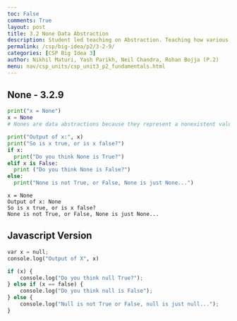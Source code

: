 ```yaml
---
toc: False
comments: True
layout: post
title: 3.2 None Data Abstraction
description: Student led teaching on Abstraction. Teaching how various data types can use abstraction for copmutational efficiency.
permalink: /csp/big-idea/p2/3-2-9/
categories: [CSP Big Idea 3]
author: Nikhil Maturi, Yash Parikh, Neil Chandra, Rohan Bojja (P.2)
menu: nav/csp_units/csp_unit3_p2_fundamentals.html
---
```


## None - 3.2.9


```python
print("x = None")
x = None
# Nones are data abstractions because they represent a nonexistent value for better handling of unspecified data.

print("Output of x:", x)
print("So is x true, or is x false?")
if x:
  print("Do you think None is True?")
elif x is False:
  print ("Do you think None is False?")
else:
  print("None is not True, or False, None is just None...")
```

    x = None
    Output of x: None
    So is x true, or is x false?
    None is not True, or False, None is just None...


## Javascript Version


```python
var x = null;
console.log("Output of X", x)

if (x) {
    console.log("Do you think null True?");
} else if (x == false) {
    console.log("Do you think null is False");
} else {
    console.log("Null is not True or False, null is just null...");
}
```

<div id="output4"></div>

<script>
// Defining a null value (equivalent to None in Python)
var x = null;

// Displaying the initial value of x
document.getElementById("output4").innerHTML = `
  <p>x = null</p>
  <p>Output of x: ${x}</p>
`;

// Checking if x is true or false
document.getElementById("output4").innerHTML += `
  <p>So is x true, or is x false?</p>
`;

if (x) {
  document.getElementById("output4").innerHTML += `
    <p>Do you think null is True?</p>
  `;
} else if (x === false) {
  document.getElementById("output4").innerHTML += `
    <p>Do you think null is False?</p>
  `;
} else {
  document.getElementById("output4").innerHTML += `
    <p>Null is not True or False, null is just null...</p>
  `;
}
</script>

